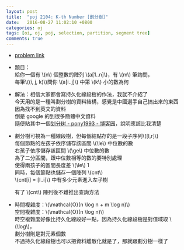 ```yaml
---
layout: post
title:  "poj 2104: K-th Number [劃分樹]"
date:   2016-08-27 11:02:10 +0800
categories: oj
tags: [oi, oj, poj, selection, partition, segment tree]
comments: true
---
```

*   [problem link](http://poj.org/problem?id=2104) 
*   題目：  
	給你一個有 \\(n\\) 個整數的陣列 \\(a[1..n]\\)，有 \\(m\\) 筆詢問，  
	每筆\\((i, j, k)\\)問你 \\(a[i..j]\\) 中第 \\(k\\) 小的數為何
*   解法：相信大家都會寫持久化線段樹的作法，我就不介紹了  
	今天用的是一種叫劃分樹的資料結構，感覺是中國選手自己搞出來的東西  
	因為找不到英文的資料  
	倒是 google 的到很多簡體中文資料  
	隨便貼其中一個[划分树 - pony1993 - 博客园](http://www.cnblogs.com/pony1993/archive/2012/07/17/2594544.html)，說明應該比我清楚  

*   劃分樹可視為一種線段樹，但每個結點存的是一段子序列\\([l,r]\\)  
	每個節點的左孩子依序儲存該區間 \\(\le\\) 中位數的數  
	右孩子依序儲存該區間 \\(\ge\\) 中位數的數  
	為了二分區間，跟中位數相等的數的要特別處理  
	使得兩孩子的區間長度差 \\(\le\\) 1  
	同時，每個節點也儲存一個陣列 \\(cnt\\)  
	\\(cnt[i] = [l..i]\\) 中有多少元素進入左子樹  
	
	有了 \\(cnt\\) 陣列後不難推出查詢方法

*   時間複雜度：\\(\mathcal{O}(n \log n + m \log n)\\)  
	空間複雜度：\\(\mathcal{O}(n \log n)\\)  
	時空複雜度好像比持久化線段好一點，因為持久化線段樹是對值域取 \\(\log\\)，  
	劃分樹則是對元素個數    
	不過持久化線段樹也可以把資料離散化就是了，那就跟劃分樹一樣了

<script src="https://gist-it.appspot.com/https://github.com/prprprpony/oj/blob/master/poj/2104.cpp"></script>
